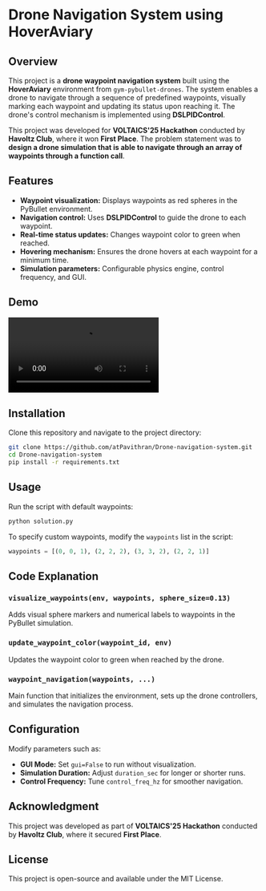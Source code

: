 # Drone Navigation System using HoverAviary

## Overview
This project is a **drone waypoint navigation system** built using the **HoverAviary** environment from `gym-pybullet-drones`. The system enables a drone to navigate through a sequence of predefined waypoints, visually marking each waypoint and updating its status upon reaching it. The drone's control mechanism is implemented using **DSLPIDControl**.

This project was developed for **VOLTAICS'25 Hackathon** conducted by **Havoltz Club**, where it won **First Place**. The problem statement was to **design a drone simulation that is able to navigate through an array of waypoints through a function call**.

## Features
- **Waypoint visualization:** Displays waypoints as red spheres in the PyBullet environment.
- **Navigation control:** Uses **DSLPIDControl** to guide the drone to each waypoint.
- **Real-time status updates:** Changes waypoint color to green when reached.
- **Hovering mechanism:** Ensures the drone hovers at each waypoint for a minimum time.
- **Simulation parameters:** Configurable physics engine, control frequency, and GUI.

## Demo
![Simulation Video](https://github.com/atPavithran/Drone-navigation-system/blob/main/assets/demo.mp4)

## Installation
Clone this repository and navigate to the project directory:

```bash
git clone https://github.com/atPavithran/Drone-navigation-system.git
cd Drone-navigation-system
pip install -r requirements.txt
```

## Usage
Run the script with default waypoints:

```bash
python solution.py
```

To specify custom waypoints, modify the `waypoints` list in the script:

```python
waypoints = [(0, 0, 1), (2, 2, 2), (3, 3, 2), (2, 2, 1)]
```

## Code Explanation
### `visualize_waypoints(env, waypoints, sphere_size=0.13)`
Adds visual sphere markers and numerical labels to waypoints in the PyBullet simulation.

### `update_waypoint_color(waypoint_id, env)`
Updates the waypoint color to green when reached by the drone.

### `waypoint_navigation(waypoints, ...)`
Main function that initializes the environment, sets up the drone controllers, and simulates the navigation process.

## Configuration
Modify parameters such as:

- **GUI Mode:** Set `gui=False` to run without visualization.
- **Simulation Duration:** Adjust `duration_sec` for longer or shorter runs.
- **Control Frequency:** Tune `control_freq_hz` for smoother navigation.

## Acknowledgment
This project was developed as part of **VOLTAICS'25 Hackathon** conducted by **Havoltz Club**, where it secured **First Place**.

## License
This project is open-source and available under the MIT License.

